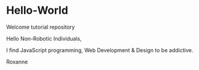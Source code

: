 # Hello-World
Welcome tutorial repository

Hello Non-Robotic Individuals,

I find JavaScript programming, Web Development & Design to be addictive. 

Roxanne
